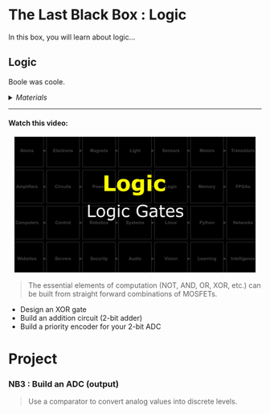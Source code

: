 # The Last Black Box : Logic
In this box, you will learn about logic...

## Logic
Boole was coole.

<details><summary><i>Materials</i></summary><p>

Name|Depth|Description| # |Data|Link|
:-------|:---:|:----------|:-:|:--:|:--:|
Gate (AND)|10|4xAND gate|1|[-D-](/boxes/logic/_resources/datasheets/AND_gates.pdf)|[-L-](https://uk.farnell.com/texas-instruments/cd4081be/ic-4000-cmos-4081-dip14-18v/dp/3120147)
Gate (OR)|10|4xOR gate|1|[-D-](/boxes/logic/_resources/datasheets/OR_gates.pdf)|[-L-](https://uk.farnell.com/texas-instruments/cd4072be/ic-gate/dp/3120138)
Gate (NOR)|10|4xNOR gate|1|[-D-](/boxes/logic/_resources/datasheets/NOR_gates.pdf)|[-L-](https://uk.farnell.com/texas-instruments/cd4001be/ic-nor-quad-4000-cmos-14dip/dp/3120100)
Gate (XOR)|10|4xXOR gate|1|[-D-](/boxes/logic/_resources/datasheets/XOR_gates.pdf)|[-L-](https://uk.farnell.com/texas-instruments/cd4070be/ic-4000-cmos-4070-dip14-18v/dp/3120134)

</p></details><hr>

#### Watch this video: 
<p align="center">
<a href="https://vimeo.com/1033231995" title="Control+Click to watch in new tab"><img src="../../boxes/logic/_resources/lessons/thumbnails/Logic-Gates.gif" alt="Logic Gates" width="480"/></a>
</p>

> The essential elements of computation (NOT, AND, OR, XOR, etc.) can be built from straight forward combinations of MOSFETs.

- Design an XOR gate
- Build an addition circuit (2-bit adder)
- Build a priority encoder for your 2-bit ADC

# Project
### NB3 : Build an ADC (output)
> Use a comparator to convert analog values into discrete levels.


